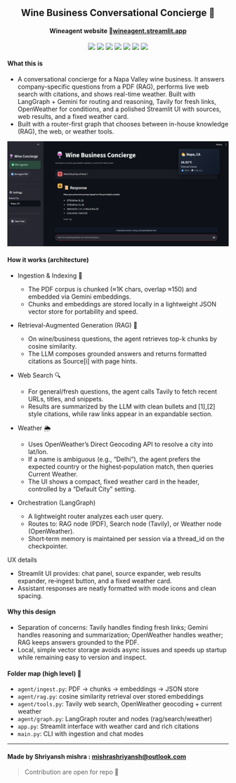 <div align="center">

  ## Wine Business Conversational Concierge 🍷  
  #### Wineagent website 🔗[wineagent.streamlit.app](https://wineagent.streamlit.app/)

  <p>
    <img src="https://img.shields.io/badge/Python-3.12-3776AB?logo=python&logoColor=white" />
    <img src="https://img.shields.io/badge/LangGraph-0.6-000000?logo=protocols&logoColor=white" />
    <img src="https://img.shields.io/badge/LangChain-0.3-4B8BBE" />
    <img src="https://img.shields.io/badge/Gemini-2.5_Pro-4285F4?logo=google&logoColor=white" />
    <img src="https://img.shields.io/badge/Tavily-API-8A2BE2" />
    <img src="https://img.shields.io/badge/OpenWeather-API-F05032" />
    <img src="https://img.shields.io/badge/Streamlit-1.49-FF4B4B?logo=streamlit&logoColor=white" />
  </p>

</div>



#### What this is
- A conversational concierge for a Napa Valley wine business. It answers company-specific questions from a PDF (RAG), performs live web search with citations, and shows real-time weather. Built with LangGraph + Gemini for routing and reasoning, Tavily for fresh links, OpenWeather for conditions, and a polished Streamlit UI with sources, web results, and a fixed weather card.
- Built with a router-first graph that chooses between in-house knowledge (RAG), the web, or weather tools.

![preview](assests/image.png)

#### How it works (architecture)
- Ingestion & Indexing 📜
  - The PDF corpus is chunked (≈1K chars, overlap ≈150) and embedded via Gemini embeddings.
  - Chunks and embeddings are stored locally in a lightweight JSON vector store for portability and speed.

- Retrieval-Augmented Generation (RAG) 🤖 
  - On wine/business questions, the agent retrieves top-k chunks by cosine similarity.
  - The LLM composes grounded answers and returns formatted citations as Source[i] with page hints.

- Web Search 🔍
  - For general/fresh questions, the agent calls Tavily to fetch recent URLs, titles, and snippets.
  - Results are summarized by the LLM with clean bullets and [1],[2] style citations, while raw links appear in an expandable section.

- Weather 🌦️
  - Uses OpenWeather’s Direct Geocoding API to resolve a city into lat/lon.
  - If a name is ambiguous (e.g., “Delhi”), the agent prefers the expected country or the highest‑population match, then queries Current Weather.
  - The UI shows a compact, fixed weather card in the header, controlled by a “Default City” setting.

- Orchestration (LangGraph)
  - A lightweight router analyzes each user query.
  - Routes to: RAG node (PDF), Search node (Tavily), or Weather node (OpenWeather).
  - Short‑term memory is maintained per session via a thread_id on the checkpointer.

UX details
- Streamlit UI provides: chat panel, source expander, web results expander, re‑ingest button, and a fixed weather card.
- Assistant responses are neatly formatted with mode icons and clean spacing.

#### Why this design
- Separation of concerns: Tavily handles finding fresh links; Gemini handles reasoning and summarization; OpenWeather handles weather; RAG keeps answers grounded to the PDF.
- Local, simple vector storage avoids async issues and speeds up startup while remaining easy to version and inspect.

#### Folder map (high level) 📁
- `agent/ingest.py`: PDF → chunks → embeddings → JSON store
- `agent/rag.py`: cosine similarity retrieval over stored embeddings
- `agent/tools.py`: Tavily web search, OpenWeather geocoding + current weather
- `agent/graph.py`: LangGraph router and nodes (rag/search/weather)
- `app.py`: Streamlit interface with weather card and rich citations
- `main.py`: CLI with ingestion and chat modes


---

#### Made by Shriyansh mishra : [mishrashriyansh@outlook.com](mailto:mishrashriyansh@outlook.com)
> Contribution are open for repo 💖
